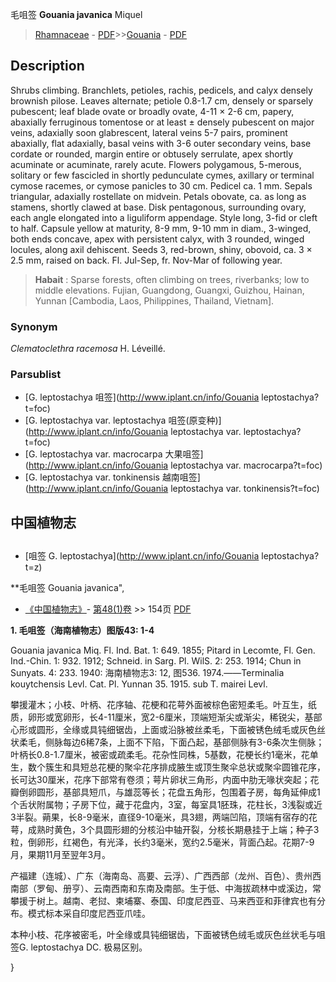 毛咀签 **Gouania javanica** Miquel

> [Rhamnaceae](http://www.iplant.cn/info/Rhamnaceae?t=foc) - [PDF](http://www.iplant.cn/foc/pdf/Rhamnaceae.pdf)>>[Gouania](http://www.iplant.cn/info/Gouania?t=foc) - [PDF](http://www.iplant.cn/foc/pdf/Gouania.pdf)

## Description

Shrubs climbing. Branchlets, petioles, rachis, pedicels, and calyx densely brownish pilose. Leaves alternate; petiole 0.8-1.7 cm, densely or sparsely pubescent; leaf blade ovate or broadly ovate, 4-11 × 2-6 cm, papery, abaxially ferruginous tomentose or at least ± densely pubescent on major veins, adaxially soon glabrescent, lateral veins 5-7 pairs, prominent abaxially, flat adaxially, basal veins with 3-6 outer secondary veins, base cordate or rounded, margin entire or obtusely serrulate, apex shortly acuminate or acuminate, rarely acute. Flowers polygamous, 5-merous, solitary or few fascicled in shortly pedunculate cymes, axillary or terminal cymose racemes, or cymose panicles to 30 cm. Pedicel ca. 1 mm. Sepals triangular, adaxially rostellate on midvein. Petals obovate, ca. as long as stamens, shortly clawed at base. Disk pentagonous, surrounding ovary, each angle elongated into a liguliform appendage. Style long, 3-fid or cleft to half. Capsule yellow at maturity, 8-9 mm, 9-10 mm in diam., 3-winged, both ends concave, apex with persistent calyx, with 3 rounded, winged locules, along axil dehiscent. Seeds 3, red-brown, shiny, obovoid, ca. 3 × 2.5 mm, raised on back. Fl. Jul-Sep, fr. Nov-Mar of following year.

> **Habait** : 
> Sparse forests, often climbing on trees, riverbanks; low to middle elevations. Fujian, Guangdong, Guangxi, Guizhou, Hainan, Yunnan [Cambodia, Laos, Philippines, Thailand, Vietnam].

### Synonym
*Clematoclethra racemosa* H. Léveillé.

### Parsublist

* [G.  leptostachya  咀签](http://www.iplant.cn/info/Gouania leptostachya?t=foc)
* [G.  leptostachya var. leptostachya  咀签(原变种)](http://www.iplant.cn/info/Gouania leptostachya var. leptostachya?t=foc)
* [G.  leptostachya var. macrocarpa  大果咀签](http://www.iplant.cn/info/Gouania leptostachya var. macrocarpa?t=foc)
* [G.  leptostachya var. tonkinensis  越南咀签](http://www.iplant.cn/info/Gouania leptostachya var. tonkinensis?t=foc)

## 中国植物志

## 
* [咀签  G.  leptostachya](http://www.iplant.cn/info/Gouania leptostachya?t=z)

**毛咀签 Gouania javanica",

* [《中国植物志》](http://www.iplant.cn/frps)- [第48(1)卷](http://www.iplant.cn/frps/vol/48(1)) >> 154页 [PDF](http://www.iplant.cn/frps/pdf/48(1)/154.pdf)

**1. 毛咀签（海南植物志）图版43: 1-4**

Gouania javanica Miq. Fl. Ind. Bat. 1: 649. 1855; Pitard in Lecomte, Fl. Gen. Ind.-Chin. 1: 932. 1912; Schneid. in Sarg. Pl. WilS. 2: 253. 1914; Chun in Sunyats. 4: 233. 1940: 海南植物志3: 12, 图536. 1974.——Terminalia kouytchensis Levl. Cat. Pl. Yunnan 35. 1915. sub T. mairei Levl.

攀援灌木；小枝、叶柄、花序轴、花梗和花萼外面被棕色密短柔毛。叶互生，纸质，卵形或宽卵形，长4-11厘米，宽2-6厘米，顶端短渐尖或渐尖，稀锐尖，基部心形或圆形，全缘或具钝细锯齿，上面或沿脉被丝柔毛，下面被锈色绒毛或灰色丝状柔毛，侧脉每边6稀7条，上面不下陷，下面凸起，基部侧脉有3-6条次生侧脉；叶柄长0.8-1.7厘米，被密或疏柔毛。花杂性同株，5基数，花梗长约1毫米，花单生，数个簇生和具短总花梗的聚伞花序排成腋生或顶生聚伞总状或聚伞圆锥花序，长可达30厘米，花序下部常有卷须；萼片卵状三角形，内面中肋无喙状突起；花瓣倒卵圆形，基部具短爪，与雄蕊等长；花盘五角形，包围着子房，每角延伸成1个舌状附属物；子房下位，藏于花盘内，3室，每室具1胚珠，花柱长，3浅裂或近3半裂。蒴果，长8-9毫米，直径9-10毫米，具3翅，两端凹陷，顶端有宿存的花萼，成熟时黄色，3个具圆形翅的分核沿中轴开裂，分核长期悬挂于上端；种子3粒，倒卵形，红褐色，有光泽，长约3毫米，宽约2.5毫米，背面凸起。花期7-9月，果期11月至翌年3月。

产福建（连城）、广东（海南岛、高要、云浮）、广西西部（龙州、百色）、贵州西南部（罗甸、册亨）、云南西南和东南及南部。生于低、中海拔疏林中或溪边，常攀援于树上。越南、老挝、柬埔寨、泰国、印度尼西亚、马来西亚和菲律宾也有分布。模式标本采自印度尼西亚爪哇。

本种小枝、花序被密毛，叶全缘或具钝细锯齿，下面被锈色绒毛或灰色丝状毛与咀签G. leptostachya DC. 极易区别。

}